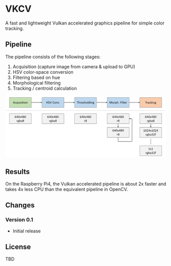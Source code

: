 # VKCV

A fast and lightweight Vulkan accelerated graphics pipeline for simple color tracking.

## Pipeline

The pipeline consists of the following stages:

1. Acquisition (capture image from camera & upload to GPU)
2. HSV color-space conversion
3. Filtering based on hue
4. Morphological filtering
5. Tracking / centroid calculation 

![Alt text](media/pipeline.png?raw=true "Pipeline")

## Results

On the Raspberry Pi4, the Vulkan accelerated pipeline is about 2x faster and takes 4x less CPU than the equivalent pipeline in OpenCV.

## Changes

### Version 0.1

* Initial release

## License

TBD